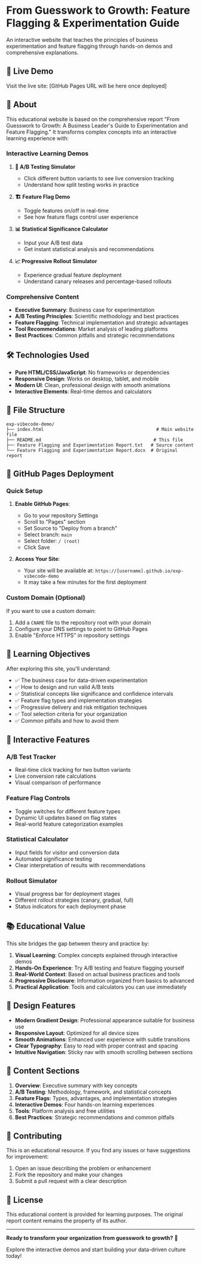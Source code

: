 # From Guesswork to Growth: Feature Flagging & Experimentation Guide

An interactive website that teaches the principles of business experimentation and feature flagging through hands-on demos and comprehensive explanations.

## 🚀 Live Demo

Visit the live site: [GitHub Pages URL will be here once deployed]

## 📖 About

This educational website is based on the comprehensive report "From Guesswork to Growth: A Business Leader's Guide to Experimentation and Feature Flagging." It transforms complex concepts into an interactive learning experience with:

### Interactive Learning Demos

1. **🧪 A/B Testing Simulator**
   - Click different button variants to see live conversion tracking
   - Understand how split testing works in practice

2. **🏗️ Feature Flag Demo**
   - Toggle features on/off in real-time
   - See how feature flags control user experience

3. **📊 Statistical Significance Calculator**
   - Input your A/B test data
   - Get instant statistical analysis and recommendations

4. **📈 Progressive Rollout Simulator**
   - Experience gradual feature deployment
   - Understand canary releases and percentage-based rollouts

### Comprehensive Content

- **Executive Summary**: Business case for experimentation
- **A/B Testing Principles**: Scientific methodology and best practices
- **Feature Flagging**: Technical implementation and strategic advantages
- **Tool Recommendations**: Market analysis of leading platforms
- **Best Practices**: Common pitfalls and strategic recommendations

## 🛠️ Technologies Used

- **Pure HTML/CSS/JavaScript**: No frameworks or dependencies
- **Responsive Design**: Works on desktop, tablet, and mobile
- **Modern UI**: Clean, professional design with smooth animations
- **Interactive Elements**: Real-time demos and calculators

## 📁 File Structure

```
exp-vibecode-demo/
├── index.html                                          # Main website file
├── README.md                                          # This file
├── Feature Flagging and Experimentation Report.txt   # Source content
└── Feature Flagging and Experimentation Report.docx  # Original report
```

## 🚀 GitHub Pages Deployment

### Quick Setup

1. **Enable GitHub Pages**:
   - Go to your repository Settings
   - Scroll to "Pages" section
   - Set Source to "Deploy from a branch"
   - Select branch: `main`
   - Select folder: `/ (root)`
   - Click Save

2. **Access Your Site**:
   - Your site will be available at: `https://[username].github.io/exp-vibecode-demo`
   - It may take a few minutes for the first deployment

### Custom Domain (Optional)

If you want to use a custom domain:

1. Add a `CNAME` file to the repository root with your domain
2. Configure your DNS settings to point to GitHub Pages
3. Enable "Enforce HTTPS" in repository settings

## 🎯 Learning Objectives

After exploring this site, you'll understand:

- ✅ The business case for data-driven experimentation
- ✅ How to design and run valid A/B tests
- ✅ Statistical concepts like significance and confidence intervals
- ✅ Feature flag types and implementation strategies
- ✅ Progressive delivery and risk mitigation techniques
- ✅ Tool selection criteria for your organization
- ✅ Common pitfalls and how to avoid them

## 🔄 Interactive Features

### A/B Test Tracker
- Real-time click tracking for two button variants
- Live conversion rate calculations
- Visual comparison of performance

### Feature Flag Controls
- Toggle switches for different feature types
- Dynamic UI updates based on flag states
- Real-world feature categorization examples

### Statistical Calculator
- Input fields for visitor and conversion data
- Automated significance testing
- Clear interpretation of results with recommendations

### Rollout Simulator
- Visual progress bar for deployment stages
- Different rollout strategies (canary, gradual, full)
- Status indicators for each deployment phase

## 📚 Educational Value

This site bridges the gap between theory and practice by:

1. **Visual Learning**: Complex concepts explained through interactive demos
2. **Hands-On Experience**: Try A/B testing and feature flagging yourself
3. **Real-World Context**: Based on actual business practices and tools
4. **Progressive Disclosure**: Information organized from basics to advanced
5. **Practical Application**: Tools and calculators you can use immediately

## 🎨 Design Features

- **Modern Gradient Design**: Professional appearance suitable for business use
- **Responsive Layout**: Optimized for all device sizes
- **Smooth Animations**: Enhanced user experience with subtle transitions
- **Clear Typography**: Easy to read with proper contrast and spacing
- **Intuitive Navigation**: Sticky nav with smooth scrolling between sections

## 📖 Content Sections

1. **Overview**: Executive summary with key concepts
2. **A/B Testing**: Methodology, framework, and statistical concepts
3. **Feature Flags**: Types, advantages, and implementation strategies
4. **Interactive Demos**: Four hands-on learning experiences
5. **Tools**: Platform analysis and free utilities
6. **Best Practices**: Strategic recommendations and common pitfalls

## 🤝 Contributing

This is an educational resource. If you find any issues or have suggestions for improvement:

1. Open an issue describing the problem or enhancement
2. Fork the repository and make your changes
3. Submit a pull request with a clear description

## 📄 License

This educational content is provided for learning purposes. The original report content remains the property of its author.

---

**Ready to transform your organization from guesswork to growth?** 🚀

Explore the interactive demos and start building your data-driven culture today!